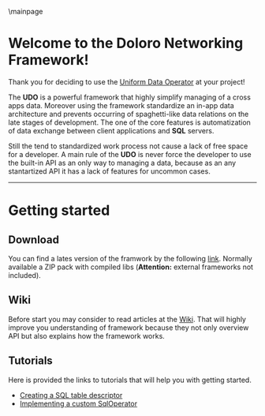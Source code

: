 \mainpage
# Welcome to the Doloro Networking Framework!
Thank you for deciding to use the [Uniform Data Operator](https://github.com/ElbyFross/uniform-data-operator) at your project!


The **UDO** is a powerful framework that highly simplify managing of a cross apps data. 
Moreover using the framework standardize an in-app data architecture and prevents occurring of spaghetti-like data relations on the late stages of development.
The one of the core features is automatization of data exchange between client applications and **SQL** servers.

Still the tend to standardized work process not cause a lack of free space for a developer. 
A main rule of the **UDO** is never force the developer to use the built-in API as an only way to managing a data, 
because as an any stantartized API it has a lack of features for uncommon cases. 
***

# Getting started
## Download
You can find a lates version of the framwork by the following [link](https://github.com/ElbyFross/uniform-data-operator/releases).
Normally available a ZIP pack with compiled libs (**Attention:** external frameworks not included).

## Wiki
Before start you may consider to read articles at the [Wiki](https://github.com/ElbyFross/uniform-data-operator/wiki). 
That will highly improve you understanding of framework because they not only overview API but also explains how the framework works.

## Tutorials
Here is provided the links to tutorials that will help you with getting started.

* [Creating a SQL table descriptor](https://github.com/ElbyFross/uniform-data-operator/wiki/Creating-a-table-descriptor)
* [Implementing a custom SqlOperator](https://github.com/ElbyFross/uniform-data-operator/wiki/Custom-SqlOperator)